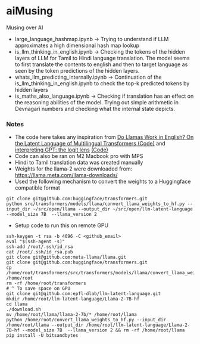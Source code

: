 # aiMusing
Musing over AI

- large_language_hashmap.ipynb -> Trying to understand if LLM approximates a high dimensional hash map lookup
- is_llm_thinking_in_english.ipynb -> Checking the tokens of the hidden layers of LLM for Tamil to Hindi language translation. The model seems to first translate the contents to english and then to target language as seen by the token predictions of the hidden layers.
- whats_llm_predicting_internally.ipynb -> Continuation of the is_llm_thinking_in_english.ipynb to check the top-k predicted tokens by hidden layers
- is_maths_also_language.ipynb -> Checking if translation has an effect on the reasoning abilities of the model. Trying out simple arithmetic in Devnagari numbers and checking what the internal state depicts.


### Notes
- The code here takes any inspiration from [Do Llamas Work in English? On the Latent Language of Multilingual Transformers
](https://arxiv.org/abs/2402.10588) [(Code)](https://github.com/epfl-dlab/llm-latent-language) and [interpreting GPT: the logit lens](https://www.lesswrong.com/posts/AcKRB8wDpdaN6v6ru/interpreting-gpt-the-logit-lens) [(Code)](https://colab.research.google.com/drive/1-nOE-Qyia3ElM17qrdoHAtGmLCPUZijg?usp=sharing#scrollTo=i1vLDXdxzrE5)
- Code can also be ran on M2 Macbook pro with MPS
- Hindi to Tamil translation data was created manually
- Weights for the llama-2 were downloaded from: https://llama.meta.com/llama-downloads/
- Used the following mechanism to convert the weights to a Huggingface compatible format
```
git clone git@github.com:huggingface/transformers.git
python src/transformers/models/llama/convert_llama_weights_to_hf.py --input_dir ~/src/open/llama --output_dir ~/src/open/llm-latent-language --model_size 7B  --llama_version 2
```
- Setup code to run this on remote GPU
```
ssh-keygen -t rsa -b 4096 -C <github_email>
eval "$(ssh-agent -s)"
ssh-add /root/.ssh/id_rsa
cat /root/.ssh/id_rsa.pub
git clone git@github.com:meta-llama/llama.git
git clone git@github.com:huggingface/transformers.git
cp /home/root/transformers/src/transformers/models/llama/convert_llama_weights_to_hf.py /home/root
rm -rf /home/root/transformers
# ^ To save space on GPU
git clone git@github.com:epfl-dlab/llm-latent-language.git
mkdir /home/root/llm-latent-language/Llama-2-7B-hf
cd llama
./download.sh
mv /home/root/llama/llama-2-7b/* /home/root/llama
python /home/root/convert_llama_weights_to_hf.py --input_dir /home/root/llama --output_dir /home/root/llm-latent-language/Llama-2-7B-hf --model_size 7B  --llama_version 2 && rm -rf /home/root/llama
pip install -U bitsandbytes 
```

